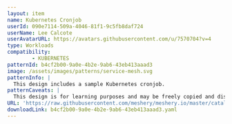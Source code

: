 ```yaml
---
layout: item
name: Kubernetes Cronjob
userId: 090e7114-509a-4046-81f1-9c5fb8daf724
userName: Lee Calcote
userAvatarURL: https://avatars.githubusercontent.com/u/7570704?v=4
type: Workloads
compatibility: 
        - KUBERNETES
patternId: b4cf2b00-9a0e-4b2e-9ab6-43eb413aaad3
image: /assets/images/patterns/service-mesh.svg
patternInfo: |
  This design includes a sample Kubernetes cronjob.
patternCaveats: |
  This design is for learning purposes and may be freely copied and distributed.
URL: 'https://raw.githubusercontent.com/meshery/meshery.io/master/catalog/b4cf2b00-9a0e-4b2e-9ab6-43eb413aaad3.yaml'
downloadLink: b4cf2b00-9a0e-4b2e-9ab6-43eb413aaad3.yaml
---
```

